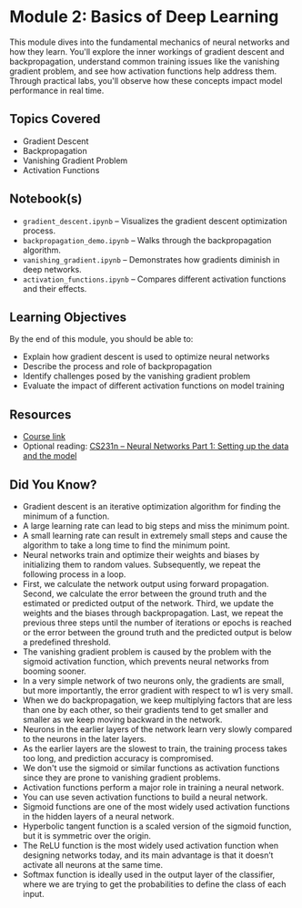 # Module 2: Basics of Deep Learning

This module dives into the fundamental mechanics of neural networks and how they learn. You'll explore the inner workings of gradient descent and backpropagation, understand common training issues like the vanishing gradient problem, and see how activation functions help address them. Through practical labs, you'll observe how these concepts impact model performance in real time.

## Topics Covered

- Gradient Descent
- Backpropagation
- Vanishing Gradient Problem
- Activation Functions

## Notebook(s)

- `gradient_descent.ipynb` – Visualizes the gradient descent optimization process.
- `backpropagation_demo.ipynb` – Walks through the backpropagation algorithm.
- `vanishing_gradient.ipynb` – Demonstrates how gradients diminish in deep networks.
- `activation_functions.ipynb` – Compares different activation functions and their effects.

## Learning Objectives

By the end of this module, you should be able to:

- Explain how gradient descent is used to optimize neural networks  
- Describe the process and role of backpropagation  
- Identify challenges posed by the vanishing gradient problem  
- Evaluate the impact of different activation functions on model training  

## Resources

- [Course link](https://www.coursera.org/learn/introduction-to-deep-learning-with-keras)
- Optional reading: [CS231n – Neural Networks Part 1: Setting up the data and the model](http://cs231n.github.io/neural-networks-1/)

## Did You Know?
* Gradient descent is an iterative optimization algorithm for finding the minimum of a function.
* A large learning rate can lead to big steps and miss the minimum point.
* A small learning rate can result in extremely small steps and cause the algorithm to take a long time to find the minimum point.
* Neural networks train and optimize their weights and biases by initializing them to random values. Subsequently, we repeat the following process in a loop.
* First, we calculate the network output using forward propagation. Second, we calculate the error between the ground truth and the estimated or predicted output of the network. Third, we update the weights and the biases through backpropagation. Last, we repeat the previous three steps until the number of iterations or epochs is reached or the error between the ground truth and the predicted output is below a predefined threshold.
* The vanishing gradient problem is caused by the problem with the sigmoid activation function, which prevents neural networks from booming sooner.
* In a very simple network of two neurons only, the gradients are small, but more importantly, the error gradient with respect to w1 is very small.
* When we do backpropagation, we keep multiplying factors that are less than one by each other, so their gradients tend to get smaller and smaller as we keep moving backward in the network.
* Neurons in the earlier layers of the network learn very slowly compared to the neurons in the later layers.
* As the earlier layers are the slowest to train, the training process takes too long, and prediction accuracy is compromised.
* We don't use the sigmoid or similar functions as activation functions since they are prone to vanishing gradient problems.
* Activation functions perform a major role in training a neural network.
* You can use seven activation functions to build a neural network.
* Sigmoid functions are one of the most widely used activation functions in the hidden layers of a neural network.
* Hyperbolic tangent function is a scaled version of the sigmoid function, but it is symmetric over the origin.
* The ReLU function is the most widely used activation function when designing networks today, and its main advantage is that it doesn’t activate all neurons at the same time.
* Softmax function is ideally used in the output layer of the classifier, where we are trying to get the probabilities to define the class of each input.